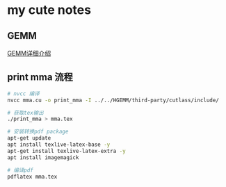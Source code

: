 # my cute notes
## GEMM

[GEMM详细介绍](./1_GEMM/readme.md)



## print mma 流程
```bash
# nvcc 编译
nvcc mma.cu -o print_mma -I ../../HGEMM/third-party/cutlass/include/

# 获取tex输出
./print_mma > mma.tex

# 安装转换pdf package
apt-get update
apt install texlive-latex-base -y
apt-get install texlive-latex-extra -y
apt install imagemagick

# 编译pdf 
pdflatex mma.tex
